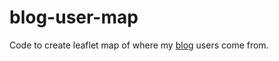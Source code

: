 # blog-user-map

Code to create leaflet map of where my [blog](www.statswithsasa.com) users come from. 
